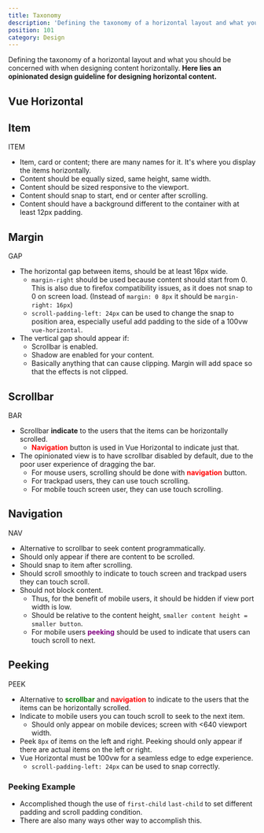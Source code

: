 ```yaml
---
title: Taxonomy
description: 'Defining the taxonomy of a horizontal layout and what you should be concerned with.'
position: 101
category: Design
---
```


Defining the taxonomy of a horizontal layout and what you should be concerned with when designing content horizontally.
**Here lies an opinionated design guideline for designing horizontal content.**

## Vue Horizontal

<snippet-mock-browser>
<design-taxonomy></design-taxonomy>
</snippet-mock-browser>

## Item 

<design-swatch color="black">ITEM</design-swatch>

* Item, card or content; there are many names for it. It's where you display the items horizontally.
* Content should be equally sized, same height, same width.
* Content should be sized responsive to the viewport.
* Content should snap to start, end or center after scrolling.
* Content should have a background different to the container with at least 12px padding.

## Margin

<design-swatch color="orange">GAP</design-swatch>

* The horizontal gap between items, should be at least 16px wide.
  * `margin-right` should be used because content should start from 0. This is also due to firefox compatibility issues, 
    as it does not snap to 0 on screen load. (Instead of `margin: 0 8px` it should be `margin-right: 16px`)
  * `scroll-padding-left: 24px` can be used to change the snap to position area, especially useful add padding to the 
    side of a 100vw `vue-horizontal`.  
* The vertical gap should appear if:
  * Scrollbar is enabled.
  * Shadow are enabled for your content. 
  * Basically anything that can cause clipping. Margin will add space so that the effects is not clipped.

## Scrollbar

<design-swatch color="green">BAR</design-swatch>

* Scrollbar **indicate** to the users that the items can be horizontally scrolled.
  * <span style="color: red;font-weight:700;">Navigation</span> button is used in Vue Horizontal to indicate just that.
* The opinionated view is to have scrollbar disabled by default, due to the poor user experience of dragging the bar.
  * For mouse users, scrolling should be done with <span style="color: red;font-weight:700;">navigation</span> button.
  * For trackpad users, they can use touch scrolling.
  * For mobile touch screen user, they can use touch scrolling.

## Navigation

<design-swatch color="red">NAV</design-swatch>

* Alternative to scrollbar to seek content programmatically.
* Should only appear if there are content to be scrolled.
* Should snap to item after scrolling.
* Should scroll smoothly to indicate to touch screen and trackpad users they can touch scroll.
* Should not block content.
  * Thus, for the benefit of mobile users, it should be hidden if view port width is low.
  * Should be relative to the content height, `smaller content height = smaller button`.   
  * For mobile users <span style="color: purple;font-weight:700;">peeking</span> should be used to indicate that users can touch scroll to next.

## Peeking

<design-swatch color="purple">PEEK</design-swatch>


* Alternative to <span style="color: green;font-weight:700;">scrollbar</span> and 
  <span style="color: red;font-weight:700;">navigation</span> to indicate to the users that the items can be 
  horizontally scrolled.
* Indicate to mobile users you can touch scroll to seek to the next item.
  * Should only appear on mobile devices; screen with <640 viewport width.
* Peek `8px` of items on the left and right. Peeking should only appear if there are actual items on the left or right.
* Vue Horizontal must be 100vw for a seamless edge to edge experience.
  * `scroll-padding-left: 24px` can be used to snap correctly. 

### Peeking Example

* Accomplished though the use of `first-child` `last-child` to set different padding and scroll padding condition.
* There are also many ways other way to accomplish this.

```vue[Peeking.vue] import=design/design-peeking.vue padding=0
```
